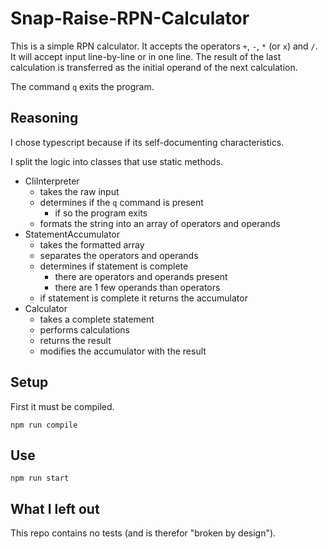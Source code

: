 # Snap-Raise-RPN-Calculator

This is a simple RPN calculator. It accepts the operators `+`, `-`, `*` (or `x`) and `/`. It will accept input line-by-line or in one line. The result of the last calculation is transferred as the initial operand of the next calculation.

The command `q` exits the program.

## Reasoning

I chose typescript because if its self-documenting characteristics.

I split the logic into classes that use static methods.

- CliInterpreter
  - takes the raw input
  - determines if the `q` command is present
    - if so the program exits
  - formats the string into an array of operators and operands
- StatementAccumulator
  - takes the formatted array
  - separates the operators and operands
  - determines if statement is complete
    - there are operators and operands present
    - there are 1 few operands than operators
  - if statement is complete it returns the accumulator
- Calculator
  - takes a complete statement
  - performs calculations
  - returns the result
  - modifies the accumulator with the result

## Setup 
First it must be compiled.

`npm run compile`

## Use

`npm run start`

## What I left out
This repo contains no tests (and is therefor "broken by design").
